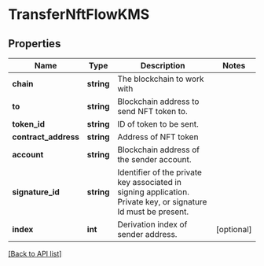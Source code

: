 # TransferNftFlowKMS

## Properties

Name | Type | Description | Notes
------------ | ------------- | ------------- | -------------
**chain** | **string** | The blockchain to work with |
**to** | **string** | Blockchain address to send NFT token to. |
**token_id** | **string** | ID of token to be sent. |
**contract_address** | **string** | Address of NFT token |
**account** | **string** | Blockchain address of the sender account. |
**signature_id** | **string** | Identifier of the private key associated in signing application. Private key, or signature Id must be present. |
**index** | **int** | Derivation index of sender address. | [optional]

[[Back to API list]](../../README.md#api-endpoints)
